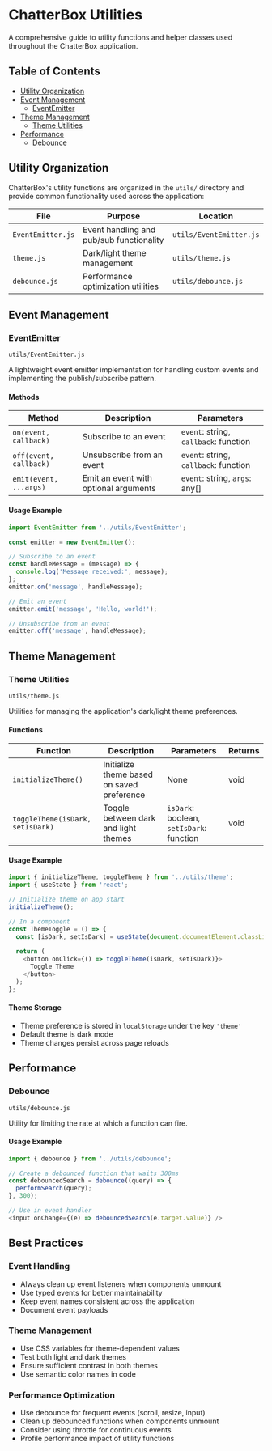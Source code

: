 # ChatterBox Utilities

A comprehensive guide to utility functions and helper classes used throughout the ChatterBox application.

## Table of Contents

- [Utility Organization](#utility-organization)
- [Event Management](#event-management)
  - [EventEmitter](#eventemitter)
- [Theme Management](#theme-management)
  - [Theme Utilities](#theme-utilities)
- [Performance](#performance)
  - [Debounce](#debounce)

## Utility Organization

ChatterBox's utility functions are organized in the `utils/` directory and provide common functionality used across the application:

| File | Purpose | Location |
|------|---------|----------|
| `EventEmitter.js` | Event handling and pub/sub functionality | `utils/EventEmitter.js` |
| `theme.js` | Dark/light theme management | `utils/theme.js` |
| `debounce.js` | Performance optimization utilities | `utils/debounce.js` |

## Event Management

### EventEmitter
`utils/EventEmitter.js`

A lightweight event emitter implementation for handling custom events and implementing the publish/subscribe pattern.

#### Methods
| Method | Description | Parameters |
|--------|-------------|------------|
| `on(event, callback)` | Subscribe to an event | `event`: string, `callback`: function |
| `off(event, callback)` | Unsubscribe from an event | `event`: string, `callback`: function |
| `emit(event, ...args)` | Emit an event with optional arguments | `event`: string, `args`: any[] |

#### Usage Example
```javascript
import EventEmitter from '../utils/EventEmitter';

const emitter = new EventEmitter();

// Subscribe to an event
const handleMessage = (message) => {
  console.log('Message received:', message);
};
emitter.on('message', handleMessage);

// Emit an event
emitter.emit('message', 'Hello, world!');

// Unsubscribe from an event
emitter.off('message', handleMessage);
```

## Theme Management

### Theme Utilities
`utils/theme.js`

Utilities for managing the application's dark/light theme preferences.

#### Functions
| Function | Description | Parameters | Returns |
|----------|-------------|------------|---------|
| `initializeTheme()` | Initialize theme based on saved preference | None | void |
| `toggleTheme(isDark, setIsDark)` | Toggle between dark and light themes | `isDark`: boolean, `setIsDark`: function | void |

#### Usage Example
```javascript
import { initializeTheme, toggleTheme } from '../utils/theme';
import { useState } from 'react';

// Initialize theme on app start
initializeTheme();

// In a component
const ThemeToggle = () => {
  const [isDark, setIsDark] = useState(document.documentElement.classList.contains('dark'));
  
  return (
    <button onClick={() => toggleTheme(isDark, setIsDark)}>
      Toggle Theme
    </button>
  );
};
```

#### Theme Storage
- Theme preference is stored in `localStorage` under the key `'theme'`
- Default theme is dark mode
- Theme changes persist across page reloads

## Performance

### Debounce
`utils/debounce.js`

Utility for limiting the rate at which a function can fire.

#### Usage Example
```javascript
import { debounce } from '../utils/debounce';

// Create a debounced function that waits 300ms
const debouncedSearch = debounce((query) => {
  performSearch(query);
}, 300);

// Use in event handler
<input onChange={(e) => debouncedSearch(e.target.value)} />
```

## Best Practices

### Event Handling
- Always clean up event listeners when components unmount
- Use typed events for better maintainability
- Keep event names consistent across the application
- Document event payloads

### Theme Management
- Use CSS variables for theme-dependent values
- Test both light and dark themes
- Ensure sufficient contrast in both themes
- Use semantic color names in code

### Performance Optimization
- Use debounce for frequent events (scroll, resize, input)
- Clean up debounced functions when components unmount
- Consider using throttle for continuous events
- Profile performance impact of utility functions 